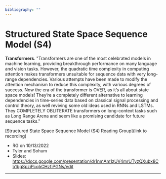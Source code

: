 ```yaml
---
bibliography: ""
---
```


# Structured State Space Sequence Model (S4)

**Transformers**. "Transformers are one of the most celebrated models in machine learning, providing breakthrough performance on many language and vision tasks. However, the quadratic time complexity in computing attention makes transformers unsuitable for sequence data with very long-range dependencies. Various attempts have been made to modify the attention mechanism to reduce this complexity, with various degrees of success.
Now the era of the transformer is OVER, as it’s all about state space models! They’re a completely different alternative to learning dependencies in time-series data based on classical signal processing and control theory, as well reviving some old ideas used in RNNs and LSTMs. They COMPLETELY OBLITERATE transformers on long-context tasks such as Long Range Arena and seem like a promising candidate for future sequence tasks."


[Structured State Space Sequence Model (S4) Reading Group](link to recording)

* RG on 10/13/2022
* Tyler and Sohum
* Slides: https://docs.google.com/presentation/d/1nmAm1zUV4mrUTyzQXubx8Cb1bg8pziPcq5CHzfiPGNs/edit


---